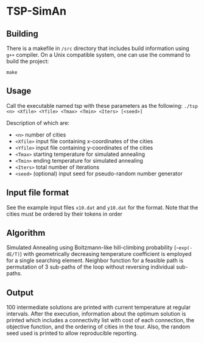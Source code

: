 # TSP-SimAn

## Building
There is a makefile in `/src` directory that includes build information using `g++` compiler. On a Unix compatible system, one can use the command to build the project:

`make`

## Usage
Call the executable named tsp with these parameters as the following:
`./tsp <n> <Xfile> <Yfile> <Tmax> <Tmin> <Iters> [<seed>]`

Description of which are:
* `<n>` number of cities
* `<Xfile>` input file containing x-coordinates of the cities
* `<Yfile>` input file containing y-coordinates of the cities
* `<Tmax>` starting temperature for simulated annealing
* `<Tmin>` ending temperature for simulated annealing
* `<Iters>` total number of iterations
* `<seed>` (optional) input seed for pseudo-random number generator

## Input file format
See the example input files `x10.dat` and `y10.dat` for the format. Note that the cities must be ordered by their tokens in order

## Algorithm
Simulated Annealing using Boltzmann-like hill-climbing probability (`~exp(-dE/T)`) with geometrically decreasing temperature coefficient is employed for a single searching element. Neighbor function for a feasible path is permutation of 3 sub-paths of the loop without reversing individual sub-paths.

## Output
100 intermediate solutions are printed with current temperature at regular intervals. After the execution, information about the optimum solution is printed which includes a connectivity list with cost of each connection, the objective function, and the ordering of cities in the tour. Also, the random seed used is printed to allow reproducible reporting.
